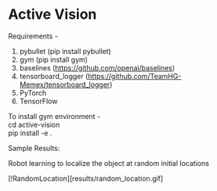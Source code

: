 # Active Vision
Requirements -
1. pybullet (pip install pybullet)
2. gym (pip install gym)
3. baselines (https://github.com/openai/baselines)
4. tensorboard_logger (https://github.com/TeamHG-Memex/tensorboard_logger)
5. PyTorch
6. TensorFlow

To install gym environment -  
cd active-vision  
pip install -e .  

Sample Results:

Robot learning to localize the object at random initial locations

[!RandomLocation][results/random_location.gif]

